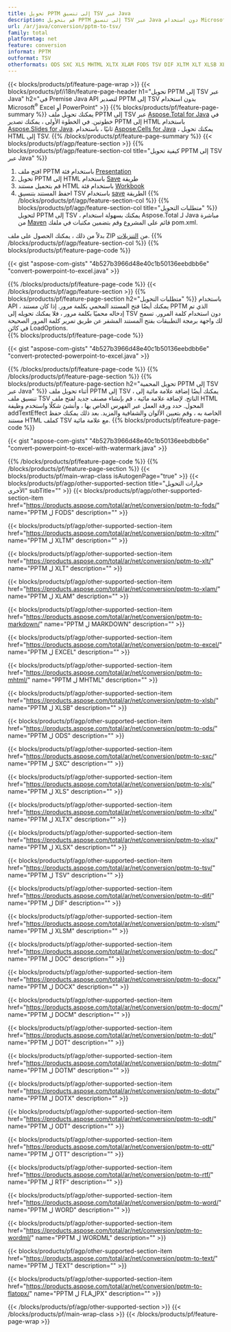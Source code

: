 ```yaml
---
title: تحويل PPTM إلى تنسيق TSV عبر Java
description: قم بتحويل PPTM إلى تنسيق TSV عبر Java دون استخدام Microsoft Excel أو PowerPoint
url: /ar/java/conversion/pptm-to-tsv/
family: total
platformtag: net
feature: conversion
informat: PPTM
outformat: TSV
otherformats: ODS SXC XLS MHTML XLTX XLAM FODS TSV DIF XLTM XLT XLSB XLSM XLSX MARKDOWN EXCEL DOC DOCX DOCM DOT DOTM DOTX ODT OTT RTF WORD WORDML TEXT FLATOPX
---
```

{{< blocks/products/pf/feature-page-wrap >}}
{{< blocks/products/pf/i18n/feature-page-header h1="تحويل PPTM إلى TSV عبر Java" h2="في Premise Java API لتصدير PPTM إلى TSV بدون استخدام Microsoft<sup>&reg;</sup> Excel أو PowerPoint" >}}
{{% blocks/products/pf/feature-page-summary %}}
يمكنك تحويل ملف PPTM إلى TSV عبر [Aspose.Total for Java](https://products.aspose.com/total/java/) في خطوتين. في الخطوة الأولى ، يمكنك تصدير PPTM إلى HTML باستخدام [Aspose.Slides for Java](https://products.aspose.com/slides/java/). ثانيًا ، باستخدام [Aspose.Cells for Java](https://products.aspose.com/cells/java/) ، يمكنك تحويل HTML إلى TSV.
{{% /blocks/products/pf/feature-page-summary  %}}
{{< blocks/products/pf/agp/feature-section >}}
{{% blocks/products/pf/agp/feature-section-col title="كيفية تحويل PPTM إلى TSV عبر Java" %}}
1. افتح ملف PPTM باستخدام فئة [Presentation](https://apireference.aspose.com/slides/java/com.aspose.slides/Presentation)
2. تحويل PPTM إلى HTML باستخدام [Save](https://apireference.aspose.com/slides/java/com.aspose.slides/Presentation#save-java.lang.String-int-com.aspose.slides.ISaveOptions-) طريقة
3. قم بتحميل مستند HTML باستخدام فئة [Workbook](https://apireference.aspose.com/cells/java/com.aspose.cells/Workbook)
4. احفظ المستند بتنسيق TSV باستخدام [save](https://apireference.aspose.com/cells/java/com.aspose.cells/workbook#save(java.lang.String%D8%8C%D9%AA20com.aspose.cells.%20SaveOptions)) الطريقة
{{% /blocks/products/pf/agp/feature-section-col %}}
{{% blocks/products/pf/agp/feature-section-col title="متطلبات التحويل" %}}
لتحويل PPTM إلى TSV ، يمكنك بسهولة استخدام Aspose.Total لـ Java مباشرة من [Maven](https://repository.aspose.com/webapp/#/artifacts/browse/tree/General/repo/com/aspose/aspose-total) قائم على المشروع وقم بتضمين مكتبات في ملفك pom.xml.

بدلاً من ذلك ، يمكنك الحصول على ملف ZIP من [التنزيلات](https://downloads.aspose.com/total/java).
{{% /blocks/products/pf/agp/feature-section-col %}}
{{% blocks/products/pf/feature-page-code %}}

{{< gist "aspose-com-gists" "4b527b3966d48e40c1b50136eebdbb6e" "convert-powerpoint-to-excel.java" >}}


{{% /blocks/products/pf/feature-page-code %}}
{{< /blocks/products/pf/agp/feature-section >}}
{{% blocks/products/pf/feature-page-section  h2="متطلبات التحويل" %}}
باستخدام API ، يمكنك أيضًا فتح المستند المحمي بكلمة مرور. إذا كان مستند PPTM الذي تم إدخاله محميًا بكلمة مرور ، فلا يمكنك تحويله إلى TSV دون استخدام كلمة المرور. تسمح لك واجهة برمجة التطبيقات بفتح المستند المشفر عن طريق تمرير كلمة المرور الصحيحة في كائن LoadOptions.  
{{% blocks/products/pf/feature-page-code %}}

{{< gist "aspose-com-gists" "4b527b3966d48e40c1b50136eebdbb6e" "convert-protected-powerpoint-to-excel.java" >}}

{{% /blocks/products/pf/feature-page-code  %}}
{{% /blocks/products/pf/feature-page-section %}}
{{% blocks/products/pf/feature-page-section  h2="تحويل المحمية PPTM إلى TSV عبر Java" %}}
أثناء تحويل ملف PPTM إلى TSV ، يمكنك أيضًا إضافة علامة مائية إلى تنسيق ملف TSV الناتج. لإضافة علامة مائية ، قم بإنشاء مصنف جديد لفتح ملف HTML المحول. حدد ورقة العمل عبر الفهرس الخاص بها ، وأنشئ شكلًا واستخدم وظيفة addTextEffect الخاصة به ، وقم بتعيين الألوان والشفافية والمزيد. بعد ذلك يمكنك حفظ مستند HTML كملف TSV مع علامة مائية. 
{{% blocks/products/pf/feature-page-code %}}

{{< gist "aspose-com-gists" "4b527b3966d48e40c1b50136eebdbb6e" "convert-powerpoint-to-excel-with-watermark.java" >}}

{{% /blocks/products/pf/feature-page-code  %}}
{{% /blocks/products/pf/feature-page-section %}}
{{< blocks/products/pf/main-wrap-class isAutogenPage="true" >}}
{{< blocks/products/pf/agp/other-supported-section title="خيارات التحويل الأخرى" subTitle="" >}}
{{< blocks/products/pf/agp/other-supported-section-item href="https://products.aspose.com/total/ar/net/conversion/pptm-to-fods/" name="PPTM ل FODS" description="" >}}

{{< blocks/products/pf/agp/other-supported-section-item href="https://products.aspose.com/total/ar/net/conversion/pptm-to-xltm/" name="PPTM ل XLTM" description="" >}}

{{< blocks/products/pf/agp/other-supported-section-item href="https://products.aspose.com/total/ar/net/conversion/pptm-to-xlt/" name="PPTM ل XLT" description="" >}}

{{< blocks/products/pf/agp/other-supported-section-item href="https://products.aspose.com/total/ar/net/conversion/pptm-to-xlam/" name="PPTM ل XLAM" description="" >}}

{{< blocks/products/pf/agp/other-supported-section-item href="https://products.aspose.com/total/ar/net/conversion/pptm-to-markdown/" name="PPTM ل MARKDOWN" description="" >}}

{{< blocks/products/pf/agp/other-supported-section-item href="https://products.aspose.com/total/ar/net/conversion/pptm-to-excel/" name="PPTM ل EXCEL" description="" >}}

{{< blocks/products/pf/agp/other-supported-section-item href="https://products.aspose.com/total/ar/net/conversion/pptm-to-mhtml/" name="PPTM ل MHTML" description="" >}}

{{< blocks/products/pf/agp/other-supported-section-item href="https://products.aspose.com/total/ar/net/conversion/pptm-to-xlsb/" name="PPTM ل XLSB" description="" >}}

{{< blocks/products/pf/agp/other-supported-section-item href="https://products.aspose.com/total/ar/net/conversion/pptm-to-ods/" name="PPTM ل ODS" description="" >}}

{{< blocks/products/pf/agp/other-supported-section-item href="https://products.aspose.com/total/ar/net/conversion/pptm-to-sxc/" name="PPTM ل SXC" description="" >}}

{{< blocks/products/pf/agp/other-supported-section-item href="https://products.aspose.com/total/ar/net/conversion/pptm-to-xls/" name="PPTM ل XLS" description="" >}}

{{< blocks/products/pf/agp/other-supported-section-item href="https://products.aspose.com/total/ar/net/conversion/pptm-to-xltx/" name="PPTM ل XLTX" description="" >}}

{{< blocks/products/pf/agp/other-supported-section-item href="https://products.aspose.com/total/ar/net/conversion/pptm-to-xlsx/" name="PPTM ل XLSX" description="" >}}

{{< blocks/products/pf/agp/other-supported-section-item href="https://products.aspose.com/total/ar/net/conversion/pptm-to-tsv/" name="PPTM ل TSV" description="" >}}

{{< blocks/products/pf/agp/other-supported-section-item href="https://products.aspose.com/total/ar/net/conversion/pptm-to-dif/" name="PPTM ل DIF" description="" >}}

{{< blocks/products/pf/agp/other-supported-section-item href="https://products.aspose.com/total/ar/net/conversion/pptm-to-xlsm/" name="PPTM ل XLSM" description="" >}}

{{< blocks/products/pf/agp/other-supported-section-item href="https://products.aspose.com/total/ar/net/conversion/pptm-to-doc/" name="PPTM ل DOC" description="" >}}

{{< blocks/products/pf/agp/other-supported-section-item href="https://products.aspose.com/total/ar/net/conversion/pptm-to-docx/" name="PPTM ل DOCX" description="" >}}

{{< blocks/products/pf/agp/other-supported-section-item href="https://products.aspose.com/total/ar/net/conversion/pptm-to-docm/" name="PPTM ل DOCM" description="" >}}

{{< blocks/products/pf/agp/other-supported-section-item href="https://products.aspose.com/total/ar/net/conversion/pptm-to-dot/" name="PPTM ل DOT" description="" >}}

{{< blocks/products/pf/agp/other-supported-section-item href="https://products.aspose.com/total/ar/net/conversion/pptm-to-dotm/" name="PPTM ل DOTM" description="" >}}

{{< blocks/products/pf/agp/other-supported-section-item href="https://products.aspose.com/total/ar/net/conversion/pptm-to-dotx/" name="PPTM ل DOTX" description="" >}}

{{< blocks/products/pf/agp/other-supported-section-item href="https://products.aspose.com/total/ar/net/conversion/pptm-to-odt/" name="PPTM ل ODT" description="" >}}

{{< blocks/products/pf/agp/other-supported-section-item href="https://products.aspose.com/total/ar/net/conversion/pptm-to-ott/" name="PPTM ل OTT" description="" >}}

{{< blocks/products/pf/agp/other-supported-section-item href="https://products.aspose.com/total/ar/net/conversion/pptm-to-rtf/" name="PPTM ل RTF" description="" >}}

{{< blocks/products/pf/agp/other-supported-section-item href="https://products.aspose.com/total/ar/net/conversion/pptm-to-word/" name="PPTM ل WORD" description="" >}}

{{< blocks/products/pf/agp/other-supported-section-item href="https://products.aspose.com/total/ar/net/conversion/pptm-to-wordml/" name="PPTM ل WORDML" description="" >}}

{{< blocks/products/pf/agp/other-supported-section-item href="https://products.aspose.com/total/ar/net/conversion/pptm-to-text/" name="PPTM ل TEXT" description="" >}}

{{< blocks/products/pf/agp/other-supported-section-item href="https://products.aspose.com/total/ar/net/conversion/pptm-to-flatopx/" name="PPTM ل FLAلPX" description="" >}}


{{< /blocks/products/pf/agp/other-supported-section >}}
{{< /blocks/products/pf/main-wrap-class >}}
{{< /blocks/products/pf/feature-page-wrap >}}
